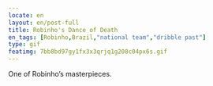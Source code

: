 ```yaml
---
locate: en
layout: en/post-full
title: Robinho's Dance of Death
en_tags: [Robinho,Brazil,"national team","dribble past"]
type: gif
featimg: 7bb8bd97gy1fx3x3qrjq1g208c04px6s.gif
---
```


One of Robinho’s masterpieces.
